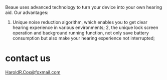 Beaue uses advanced technology to turn your device into your own hearing aid.
Our advantages:
1. Unique noise reduction algorithm, which enables you to get clear hearing experience in various environments;
2, the unique lock screen operation and background running function, not only save battery consumption but also make your hearing experience not interrupted;

# contact us
HaroldR.Cox@foxmail.com
